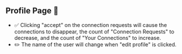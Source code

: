 ## Profile Page 👥

- ✅ Clicking "accept" on the connection requests will cause the connections to disappear, the count of "Connection Requests" to decrease, and the count of "Your Connections" to increase.
- ✏️ The name of the user will change when "edit profile" is clicked. 
